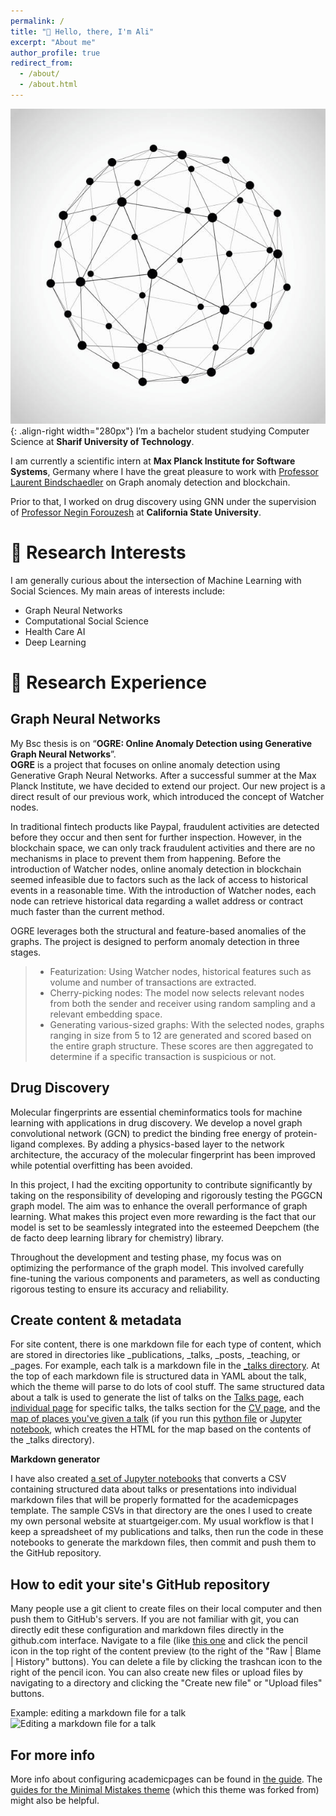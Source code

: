 ```yaml
---
permalink: /
title: "👋 Hello, there, I'm Ali"
excerpt: "About me"
author_profile: true
redirect_from: 
  - /about/
  - /about.html
---
```

![networks](/images/felan.jpg){: .align-right width="280px"}
I’m a bachelor student studying Computer Science at **Sharif University of Technology**.  
  

I am currently a scientific intern at **Max Planck Institute for Software Systems**, Germany where I have the great pleasure to work with [Professor Laurent Bindschaedler](https://binds.ch/) on Graph anomaly detection and blockchain.    

Prior to that, I worked on drug discovery using GNN under the supervision of [Professor Negin Forouzesh](https://www.calstatela.edu/faculty/negin-forouzesh) at **California State University**.


  

📌 Research Interests 
======
I am generally curious about the intersection of Machine Learning with Social Sciences. My main areas of interests include:

- Graph Neural Networks
- Computational Social Science
- Health Care AI
- Deep Learning


  

📰 Research Experience
======

Graph Neural Networks
------

My Bsc thesis is on “__OGRE: Online Anomaly Detection using Generative Graph Neural Networks__”.  
__OGRE__ is a project that focuses on online anomaly detection using Generative Graph Neural Networks. After a successful summer at the Max Planck Institute, we have decided to extend our project. Our new project is a direct result of our previous work, which introduced the concept of Watcher nodes.  

In traditional fintech products like Paypal, fraudulent activities are detected before they occur and then sent for further inspection. However, in the blockchain space, we can only track fraudulent activities and there are no mechanisms in place to prevent them from happening. Before the introduction of Watcher nodes, online anomaly detection in blockchain seemed infeasible due to factors such as the lack of access to historical events in a reasonable time. With the introduction of Watcher nodes, each node can retrieve historical data regarding a wallet address or contract much faster than the current method.  

OGRE leverages both the structural and feature-based anomalies of the graphs. The project is designed to perform anomaly detection in three stages.  

> - Featurization: Using Watcher nodes, historical features such as volume and number of transactions are extracted.
> - Cherry-picking nodes: The model now selects relevant nodes from both the sender and receiver using random sampling and a relevant embedding space.
> - Generating various-sized graphs: With the selected nodes, graphs ranging in size from 5 to 12 are generated and scored based on the entire graph structure. These scores are then aggregated to determine if a specific transaction is suspicious or not.  

Drug Discovery
------
Molecular fingerprints are essential cheminformatics tools for machine learning with applications in drug discovery. We develop a novel graph convolutional network (GCN) to predict the binding free energy of protein-ligand complexes. By adding a physics-based layer to the network architecture, the accuracy of the molecular fingerprint has been improved while potential overfitting has been avoided.  

In this project, I had the exciting opportunity to contribute significantly by taking on the responsibility of developing and rigorously testing the PGGCN graph model. The aim was to enhance the overall performance of graph learning. What makes this project even more rewarding is the fact that our model is set to be seamlessly integrated into the esteemed Deepchem (the de facto deep learning library for chemistry) library.  

Throughout the development and testing phase, my focus was on optimizing the performance of the graph model. This involved carefully fine-tuning the various components and parameters, as well as conducting rigorous testing to ensure its accuracy and reliability.  

Create content & metadata
------
For site content, there is one markdown file for each type of content, which are stored in directories like _publications, _talks, _posts, _teaching, or _pages. For example, each talk is a markdown file in the [_talks directory](https://github.com/academicpages/academicpages.github.io/tree/master/_talks). At the top of each markdown file is structured data in YAML about the talk, which the theme will parse to do lots of cool stuff. The same structured data about a talk is used to generate the list of talks on the [Talks page](https://academicpages.github.io/talks), each [individual page](https://academicpages.github.io/talks/2012-03-01-talk-1) for specific talks, the talks section for the [CV page](https://academicpages.github.io/cv), and the [map of places you've given a talk](https://academicpages.github.io/talkmap.html) (if you run this [python file](https://github.com/academicpages/academicpages.github.io/blob/master/talkmap.py) or [Jupyter notebook](https://github.com/academicpages/academicpages.github.io/blob/master/talkmap.ipynb), which creates the HTML for the map based on the contents of the _talks directory).

**Markdown generator**

I have also created [a set of Jupyter notebooks](https://github.com/academicpages/academicpages.github.io/tree/master/markdown_generator
) that converts a CSV containing structured data about talks or presentations into individual markdown files that will be properly formatted for the academicpages template. The sample CSVs in that directory are the ones I used to create my own personal website at stuartgeiger.com. My usual workflow is that I keep a spreadsheet of my publications and talks, then run the code in these notebooks to generate the markdown files, then commit and push them to the GitHub repository.

How to edit your site's GitHub repository
------
Many people use a git client to create files on their local computer and then push them to GitHub's servers. If you are not familiar with git, you can directly edit these configuration and markdown files directly in the github.com interface. Navigate to a file (like [this one](https://github.com/academicpages/academicpages.github.io/blob/master/_talks/2012-03-01-talk-1.md) and click the pencil icon in the top right of the content preview (to the right of the "Raw | Blame | History" buttons). You can delete a file by clicking the trashcan icon to the right of the pencil icon. You can also create new files or upload files by navigating to a directory and clicking the "Create new file" or "Upload files" buttons. 

Example: editing a markdown file for a talk
![Editing a markdown file for a talk](/images/editing-talk.png)

For more info
------
More info about configuring academicpages can be found in [the guide](https://academicpages.github.io/markdown/). The [guides for the Minimal Mistakes theme](https://mmistakes.github.io/minimal-mistakes/docs/configuration/) (which this theme was forked from) might also be helpful.
